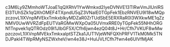 c3M6Ly9ZMmhoWTJoaE1qQXRhV1YwWmkxd2IyeDVNVE13TlRwVmJIUnlRSEl3TUhSZk1qQXhOMEF4TXpndU5qZ3VNalE0TGpFek1EbzRNVEU9I18wMQpzczovL1lXVnpMVEkxTmkxblkyMDZaR0ZrTUdSbE5ERXRaR0l3WXkwME1qZzNMV0UwWVRZdFpEUTVaRGMwWXpOa05UVmxRRE0yTGpFek55NHhORGN1Tnpvek1qQTROdz09I1JlbGF5X/Cfh6jwn4ezQ04t8J+Hr/Cfh7VKUF8wMwpzczovL1lXVnpMVEkxTmkxalptSTZka1JUT1VjeWNFQXhPRFV1TkM0Mk5TNDJPakl4TWpRMyNSZWxheV/wn4e38J+HulJVLfCfh7fwn4e6UlVfMjAK